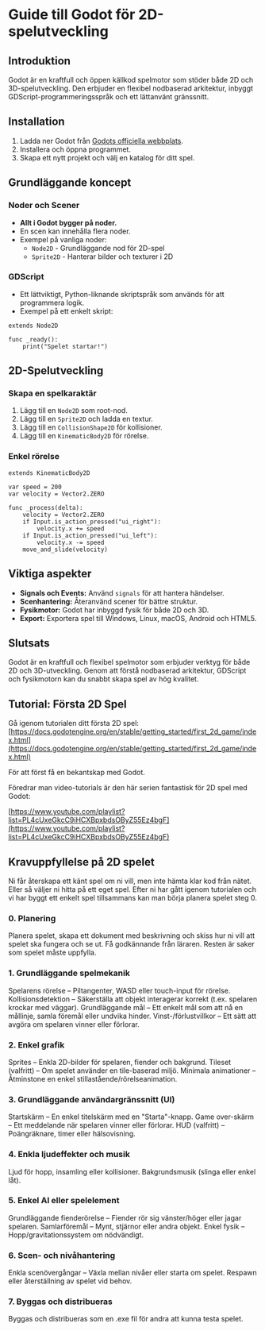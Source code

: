 # Guide till Godot för 2D-spelutveckling

## Introduktion
Godot är en kraftfull och öppen källkod spelmotor som stöder både 2D och 3D-spelutveckling. Den erbjuder en flexibel nodbaserad arkitektur, inbyggt GDScript-programmeringsspråk och ett lättanvänt gränssnitt.

## Installation
1. Ladda ner Godot från [Godots officiella webbplats](https://godotengine.org/).
2. Installera och öppna programmet.
3. Skapa ett nytt projekt och välj en katalog för ditt spel.

## Grundläggande koncept
### Noder och Scener
- **Allt i Godot bygger på noder.**
- En scen kan innehålla flera noder.
- Exempel på vanliga noder:
  - `Node2D` - Grundläggande nod för 2D-spel
  - `Sprite2D` - Hanterar bilder och texturer i 2D

### GDScript
- Ett lättviktigt, Python-liknande skriptspråk som används för att programmera logik.
- Exempel på ett enkelt skript:

```gdscript
extends Node2D

func _ready():
    print("Spelet startar!")
```

## 2D-Spelutveckling
### Skapa en spelkaraktär
1. Lägg till en `Node2D` som root-nod.
2. Lägg till en `Sprite2D` och ladda en textur.
3. Lägg till en `CollisionShape2D` för kollisioner.
4. Lägg till en `KinematicBody2D` för rörelse.

### Enkel rörelse
```gdscript
extends KinematicBody2D

var speed = 200
var velocity = Vector2.ZERO

func _process(delta):
    velocity = Vector2.ZERO
    if Input.is_action_pressed("ui_right"):
        velocity.x += speed
    if Input.is_action_pressed("ui_left"):
        velocity.x -= speed
    move_and_slide(velocity)
```

## Viktiga aspekter
- **Signals och Events:** Använd `signals` för att hantera händelser.
- **Scenhantering:** Återanvänd scener för bättre struktur.
- **Fysikmotor:** Godot har inbyggd fysik för både 2D och 3D.
- **Export:** Exportera spel till Windows, Linux, macOS, Android och HTML5.

## Slutsats
Godot är en kraftfull och flexibel spelmotor som erbjuder verktyg för både 2D och 3D-utveckling. Genom att förstå nodbaserad arkitektur, GDScript och fysikmotorn kan du snabbt skapa spel av hög kvalitet.

## Tutorial: Första 2D Spel
Gå igenom tutorialen ditt första 2D spel: [https://docs.godotengine.org/en/stable/getting_started/first_2d_game/index.html](https://docs.godotengine.org/en/stable/getting_started/first_2d_game/index.html)

För att först få en bekantskap med Godot.

Föredrar man video-tutorials är den här serien fantastisk för 2D spel med Godot:

[https://www.youtube.com/playlist?list=PL4cUxeGkcC9iHCXBpxbdsOByZ55Ez4bgF](https://www.youtube.com/playlist?list=PL4cUxeGkcC9iHCXBpxbdsOByZ55Ez4bgF)


## Kravuppfyllelse på 2D spelet
Ni får återskapa ett känt spel om ni vill, men inte hämta klar kod från nätet.
Eller så väljer ni hitta på ett eget spel. Efter ni har gått igenom tutorialen och vi har byggt ett enkelt spel tillsammans kan man börja planera spelet steg 0.
### 0. Planering
Planera spelet, skapa ett dokument med beskrivning och skiss hur ni vill att spelet ska fungera och se ut. 
Få godkännande från läraren. Resten är saker som spelet måste uppfylla.
### 1. Grundläggande spelmekanik
Spelarens rörelse – Piltangenter, WASD eller touch-input för rörelse.
Kollisionsdetektion – Säkerställa att objekt interagerar korrekt (t.ex. spelaren krockar med väggar).
Grundläggande mål – Ett enkelt mål som att nå en mållinje, samla föremål eller undvika hinder.
Vinst-/förlustvillkor – Ett sätt att avgöra om spelaren vinner eller förlorar.
### 2. Enkel grafik
Sprites – Enkla 2D-bilder för spelaren, fiender och bakgrund.
Tileset (valfritt) – Om spelet använder en tile-baserad miljö.
Minimala animationer – Åtminstone en enkel stillastående/rörelseanimation.
### 3. Grundläggande användargränssnitt (UI)
Startskärm – En enkel titelskärm med en "Starta"-knapp.
Game over-skärm – Ett meddelande när spelaren vinner eller förlorar.
HUD (valfritt) – Poängräknare, timer eller hälsovisning.
### 4. Enkla ljudeffekter och musik
Ljud för hopp, insamling eller kollisioner.
Bakgrundsmusik (slinga eller enkel låt).
### 5. Enkel AI eller spelelement
Grundläggande fienderörelse – Fiender rör sig vänster/höger eller jagar spelaren.
Samlarföremål – Mynt, stjärnor eller andra objekt.
Enkel fysik – Hopp/gravitationssystem om nödvändigt.
### 6. Scen- och nivåhantering
Enkla scenövergångar – Växla mellan nivåer eller starta om spelet.
Respawn eller återställning av spelet vid behov.
### 7. Byggas och distribueras
Byggas och distribueras som en .exe fil för andra att kunna testa spelet.

